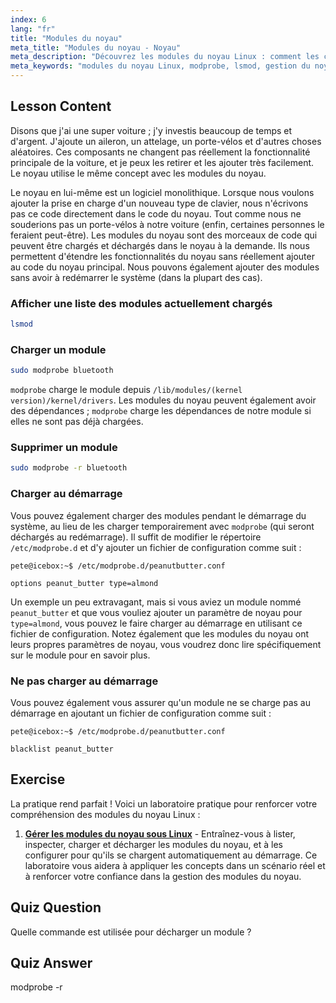 ```yaml
---
index: 6
lang: "fr"
title: "Modules du noyau"
meta_title: "Modules du noyau - Noyau"
meta_description: "Découvrez les modules du noyau Linux : comment les charger, les décharger et les gérer. Comprenez les commandes `modprobe` et `lsmod` pour étendre les fonctionnalités du noyau. Commencez votre parcours Linux !"
meta_keywords: "modules du noyau Linux, modprobe, lsmod, gestion du noyau, tutoriel Linux, Linux pour débutants, guide Linux"
---
```


## Lesson Content

Disons que j'ai une super voiture ; j'y investis beaucoup de temps et d'argent. J'ajoute un aileron, un attelage, un porte-vélos et d'autres choses aléatoires. Ces composants ne changent pas réellement la fonctionnalité principale de la voiture, et je peux les retirer et les ajouter très facilement. Le noyau utilise le même concept avec les modules du noyau.

Le noyau en lui-même est un logiciel monolithique. Lorsque nous voulons ajouter la prise en charge d'un nouveau type de clavier, nous n'écrivons pas ce code directement dans le code du noyau. Tout comme nous ne souderions pas un porte-vélos à notre voiture (enfin, certaines personnes le feraient peut-être). Les modules du noyau sont des morceaux de code qui peuvent être chargés et déchargés dans le noyau à la demande. Ils nous permettent d'étendre les fonctionnalités du noyau sans réellement ajouter au code du noyau principal. Nous pouvons également ajouter des modules sans avoir à redémarrer le système (dans la plupart des cas).

### Afficher une liste des modules actuellement chargés

```bash
lsmod
```

### Charger un module

```bash
sudo modprobe bluetooth
```

`modprobe` charge le module depuis `/lib/modules/(kernel version)/kernel/drivers`. Les modules du noyau peuvent également avoir des dépendances ; `modprobe` charge les dépendances de notre module si elles ne sont pas déjà chargées.

### Supprimer un module

```bash
sudo modprobe -r bluetooth
```

### Charger au démarrage

Vous pouvez également charger des modules pendant le démarrage du système, au lieu de les charger temporairement avec `modprobe` (qui seront déchargés au redémarrage). Il suffit de modifier le répertoire `/etc/modprobe.d` et d'y ajouter un fichier de configuration comme suit :

```plaintext
pete@icebox:~$ /etc/modprobe.d/peanutbutter.conf

options peanut_butter type=almond
```

Un exemple un peu extravagant, mais si vous aviez un module nommé `peanut_butter` et que vous vouliez ajouter un paramètre de noyau pour `type=almond`, vous pouvez le faire charger au démarrage en utilisant ce fichier de configuration. Notez également que les modules du noyau ont leurs propres paramètres de noyau, vous voudrez donc lire spécifiquement sur le module pour en savoir plus.

### Ne pas charger au démarrage

Vous pouvez également vous assurer qu'un module ne se charge pas au démarrage en ajoutant un fichier de configuration comme suit :

```plaintext
pete@icebox:~$ /etc/modprobe.d/peanutbutter.conf

blacklist peanut_butter
```

## Exercise

La pratique rend parfait ! Voici un laboratoire pratique pour renforcer votre compréhension des modules du noyau Linux :

1. **[Gérer les modules du noyau sous Linux](https://labex.io/fr/labs/comptia-manage-kernel-modules-in-linux-590865)** - Entraînez-vous à lister, inspecter, charger et décharger les modules du noyau, et à les configurer pour qu'ils se chargent automatiquement au démarrage. Ce laboratoire vous aidera à appliquer les concepts dans un scénario réel et à renforcer votre confiance dans la gestion des modules du noyau.

## Quiz Question

Quelle commande est utilisée pour décharger un module ?

## Quiz Answer

modprobe -r
